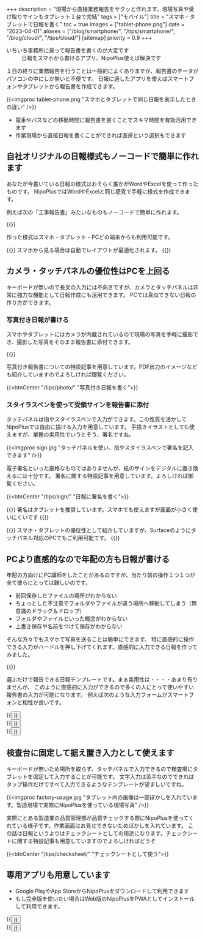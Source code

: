 +++
description = "現場から直接業務報告をサクッと作れます。現場写真や受け取りサインもタブレット１台で完結"
tags = ["モバイル"]
title = "スマホ・タブレットで日報を書く"
toc = true
images = ["tablet-phone.png"]
date = "2023-04-01"
aliases = ["/blog/smartphone/", "/tips/smartphone/", "/blog/cloud/", "/tips/cloud/"]
[sitemap]
  priority = 0.9
+++

<dl class="faq">
<dt>いちいち事務所に戻って報告書を書くのが大変です</dt>
<dd>日報をスマホから書けるアプリ、NipoPlus使えば解決です</dd>
</dl>

１日の終りに業務報告を行うことは一般的によくありますが、報告書のデータがパソコンの中にしか無いと不便です。
日報に適したアプリを使えばスマートフォンやタブレットから報告書を作成できます。

{{<imgproc tablet-phone.png "スマホとタブレットで同じ日報を表示したときの違い" />}}

- 電車やバスなどの移動時間に報告書を書くことでスキマ時間を有効活用できます
- 作業現場から直接日報を書くことができれば直帰という選択もできます

## 自社オリジナルの日報様式もノーコードで簡単に作れます

あなたが今書いている日報の様式はおそらく誰かがWordやExcelを使って作ったものです。
NipoPlusではWordやExcelと同じ感覚で手軽に様式を作成できます。

例えば次の「工事報告書」みたいなものもノーコードで簡単に作れます。

{{<appscreen filename="kouji" title="工事現場の報告書テンプレート">}}

作った様式はスマホ・タブレット・PCどの端末からも利用可能です。

{{<info>}}
スマホから見る場合は自動でレイアウトが最適化されます。
{{</info>}}

## カメラ・タッチパネルの優位性はPCを上回る

キーボードが無いので長文の入力には不向きですが、カメラとタッチパネルは非常に強力な機能として日報作成にも活用できます。
PCでは真似できない日報の作り方ができます。

### 写真付き日報が書ける

スマホやタブレットにはカメラが内蔵されているので現場の写真を手軽に撮影でき、撮影した写真をそのまま報告書に添付できます。

{{<icatch filename="icatch-photo-report" msg="現場の写真を 報告書に添付可" title="予定と実績の進捗表" fontsize="30px" alice="guide">}}

写真付き報告書についての特設記事を用意しています。PDF出力のイメージなども紹介していますのでよろしければ御覧ください。

{{<btnCenter "/tips/photo/" "写真付き日報を書く">}}

### スタイラスペンを使って受領サインを報告書に添付

タッチパネルは指やスタイラスペンで入力ができます。この性質を活かしてNipoPlusでは自由に描ける入力を用意しています。
手描きイラストとしても使えますが、業務の実用性でいうとそう、署名ですね。

{{<imgproc sign.jpg "タッチパネルを使い、指やスタイラスペンで署名を記入できます" />}}

電子署名といった厳格なものではありませんが、紙のサインをデジタルに置き換えるには十分です。
署名に関する特設記事を用意しています。よろしければ御覧ください。

{{<btnCenter "/tips/sign/" "日報に署名を書く">}}


{{<warning>}}
署名はタブレットを推奨しています。スマホでも使えますが画面が小さく使いにくいです
{{</warning>}}

{{<info>}}
スマホ・タブレットの優位性として紹介していますが、Surfaceのようにタッチパネル対応のPCでもご利用可能です。
{{</info>}}

## PCより直感的なので年配の方も日報が書ける

年配の方向けにPC講師をしたことがあるのですが、当たり前の操作１つ１つが全て彼らにとっては難しいのです。

- 前回保存したファイルの場所がわからない
- ちょっとした不注意でフォルダやファイルが違う場所へ移動してしまう（無意識のドラッグ＆ドロップ）
- フォルダやファイルといった概念がわからない
- 上書き保存や名前をつけて保存がわからない

そんな方々でもスマホで写真を送ることは簡単にできます。
特に直感的に操作できる入力がハードルを押し下げてくれます。直感的に入力できる日報を作ってみました。

{{<icatch filename="touch" msg="タップやスワイプ タッチパネルに最適" title="タップやスワイプなどスマートフォンに適した操作性を生かして日報を書く" fontsize="30px" alice="here">}}

選ぶだけで報告できる日報テンプレートです。まぁ実用性は・・・・あまり有りませんが、
このように直感的に入力ができるので多くの人にとって使いやすい報告書の入力が可能になります。
例えば次のような入力フォームがスマートフォンと相性が良いです。

<div class="row justify-content-center">
<div class="col-sm-16 col-md-5">{{<button "/docs/manual/initial-setting/template/step/" "スライダ入力">}}</div>
<div class="col-sm-16 col-md-6">{{<button "/docs/manual/initial-setting/template/rate/" "レート入力">}}</div>
<div class="col-sm-16 col-md-5">{{<button "/docs/manual/initial-setting/template/select/" "選択入力">}}</div>
</div>

## 検査台に固定して据え置き入力として使えます

キーボードが無いため場所を取らず、タッチパネルで入力できるので検査場にタブレットを固定して入力することが可能です。
文字入力は苦手なのでできればタップ操作だけですべて入力できるようなテンプレートが望ましいですね。

{{<imgproc factory-usage.jpg "タブレット内の画像は一部ぼかしを入れています。製造現場で実際にNipoPlusを使っている現場写真" />}}

実際にとある製造業の品質管理部が品質チェックする際にNipoPlusを使ってくれている様子です。作業画面はお見せできないためぼかしを入れています。
この話は日報というよりはチェックシートとしての用途になります。チェックシートに関する特設記事も用意していますのでよろしければどうぞ

{{<btnCenter "/tips/checksheet/" "チェックシートとして使う">}}

## 専用アプリも用意しています

- Google PlayやApp StoreからNipoPlusをダウンロードして利用できます
- もし完全版を使いたい場合はWeb版のNipoPlusをPWAとしてインストールして利用できます。

<div class="row justify-content-center">
<div class="col-sm-16 col-md-8">{{<button "/docs/system/android/" "AndroidにNipoPlusをインストール">}}</div>
<div class="col-sm-16 col-md-8">{{<button "/docs/system/ios/" "iPhoneにNipoPlusをインストール">}}</div>
</div>
